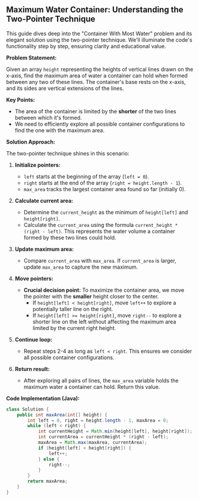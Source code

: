 ## Maximum Water Container: Understanding the Two-Pointer Technique

This guide dives deep into the "Container With Most Water" problem and its elegant solution using the two-pointer technique. We'll illuminate the code's functionality step by step, ensuring clarity and educational value.

**Problem Statement:**

Given an array `height` representing the heights of vertical lines drawn on the x-axis, find the maximum area of water a container can hold when formed between any two of these lines. The container's base rests on the x-axis, and its sides are vertical extensions of the lines.

**Key Points:**

- The area of the container is limited by the **shorter** of the two lines between which it's formed.
- We need to efficiently explore all possible container configurations to find the one with the maximum area.

**Solution Approach:**

The two-pointer technique shines in this scenario:

1. **Initialize pointers:**
   - `left` starts at the beginning of the array (`left = 0`).
   - `right` starts at the end of the array (`right = height.length - 1`).
   - `max_area` tracks the largest container area found so far (initially 0).

2. **Calculate current area:**
   - Determine the `current_height` as the minimum of `height[left]` and `height[right]`.
   - Calculate the `current_area` using the formula `current_height * (right - left)`. This represents the water volume a container formed by these two lines could hold.

3. **Update maximum area:**
   - Compare `current_area` with `max_area`. If `current_area` is larger, update `max_area` to capture the new maximum.

4. **Move pointers:**
   - **Crucial decision point:** To maximize the container area, we move the pointer with the **smaller** height closer to the center.
     - If `height[left] < height[right]`, move `left++` to explore a potentially taller line on the right.
     - If `height[left] >= height[right]`, move `right--` to explore a shorter line on the left without affecting the maximum area limited by the current right height.

5. **Continue loop:**
   - Repeat steps 2-4 as long as `left < right`. This ensures we consider all possible container configurations.

6. **Return result:**
   - After exploring all pairs of lines, the `max_area` variable holds the maximum water a container can hold. Return this value.

**Code Implementation (Java):**

```java
class Solution {
    public int maxArea(int[] height) {
        int left = 0, right = height.length - 1, maxArea = 0;
        while (left < right) {
            int currentHeight = Math.min(height[left], height[right]);
            int currentArea = currentHeight * (right - left);
            maxArea = Math.max(maxArea, currentArea);
            if (height[left] < height[right]) {
                left++;
            } else {
                right--;
            }
        }
        return maxArea;
    }
}
